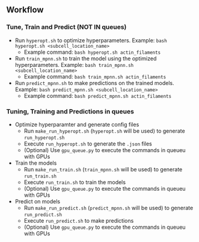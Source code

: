 ## Workflow
### Tune, Train and Predict (NOT IN queues)
* Run `hyperopt.sh` to optimize hyperparameters. Example: `bash hyperopt.sh <subcell_location_name>`
	- Example command: `bash hyperopt.sh actin_filaments`
* Run `train_mpnn.sh` to train the model using the optimized hyperparameters. Example: `bash train_mpnn.sh <subcell_location_name>`
	- Example command: `bash train_mpnn.sh actin_filaments` 
* Run `predict_mpnn.sh` to make predictions on the trained models. Example: `bash predict_mpnn.sh <subcell_location_name>`
	- Example command: `bash predict_mpnn.sh actin_filaments`

### Tuning, Training and Predictions in queues
* Optimize hyperparamter and generate config files 
    - Run `make_run_hyperopt.sh` (`hyperopt.sh` will be used) to generate `run_hyperopt.sh`
    - Execute `run_hyperopt.sh` to generate the `.json` files
    - (Optional) Use `gpu_queue.py` to execute the commands in queueu with GPUs
* Train the models
    - Run `make_run_train.sh` (`train_mpnn.sh` will be used) to generate `run_train.sh`
    - Execute `run_train.sh` to train the models 
    - (Optional) Use `gpu_queue.py` to execute the commands in queueu with GPUs
* Predict on models
    - Run `make_run_predict.sh` (`predict_mpnn.sh` will be used) to generate `run_predict.sh`
    - Execute `run_predict.sh` to make predictions
    - (Optional) Use `gpu_queue.py` to execute the commands in queueu with GPUs

